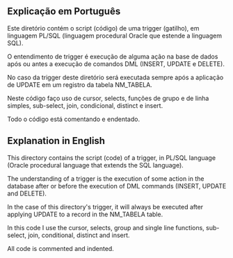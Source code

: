 ## Explicação em Português

Este diretório contém o script (código) de uma trigger (gatilho), em linguagem PL/SQL (linguagem procedural Oracle que estende a linguagem SQL).

O entendimento de trigger é execução de alguma ação na base de dados após ou antes a execução de comandos DML (INSERT, UPDATE e DELETE).

No caso da trigger deste diretório será executada sempre após a aplicação de UPDATE em um registro da tabela NM_TABELA.

Neste código faço uso de cursor, selects, funções de grupo e de linha simples, sub-select, join, condicional, distinct e insert.

Todo o código está comentando e endentado.



## Explanation in English

This directory contains the script (code) of a trigger, in PL/SQL language (Oracle procedural language that extends the SQL language).

The understanding of a trigger is the execution of some action in the database after or before the execution of DML commands (INSERT, UPDATE and DELETE).

In the case of this directory's trigger, it will always be executed after applying UPDATE to a record in the NM_TABELA table.

In this code I use the cursor, selects, group and single line functions, sub-select, join, conditional, distinct and insert.

All code is commented and indented.
